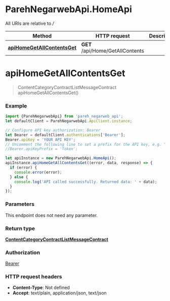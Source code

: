 # ParehNegarwebApi.HomeApi

All URIs are relative to */*

Method | HTTP request | Description
------------- | ------------- | -------------
[**apiHomeGetAllContentsGet**](HomeApi.md#apiHomeGetAllContentsGet) | **GET** /api/Home/GetAllContents | 

<a name="apiHomeGetAllContentsGet"></a>
# **apiHomeGetAllContentsGet**
> ContentCategoryContractListMessageContract apiHomeGetAllContentsGet()



### Example
```javascript
import {ParehNegarwebApi} from 'pareh_negarweb_api';
let defaultClient = ParehNegarwebApi.ApiClient.instance;

// Configure API key authorization: Bearer
let Bearer = defaultClient.authentications['Bearer'];
Bearer.apiKey = 'YOUR API KEY';
// Uncomment the following line to set a prefix for the API key, e.g. "Token" (defaults to null)
//Bearer.apiKeyPrefix = 'Token';

let apiInstance = new ParehNegarwebApi.HomeApi();
apiInstance.apiHomeGetAllContentsGet((error, data, response) => {
  if (error) {
    console.error(error);
  } else {
    console.log('API called successfully. Returned data: ' + data);
  }
});
```

### Parameters
This endpoint does not need any parameter.

### Return type

[**ContentCategoryContractListMessageContract**](ContentCategoryContractListMessageContract.md)

### Authorization

[Bearer](../README.md#Bearer)

### HTTP request headers

 - **Content-Type**: Not defined
 - **Accept**: text/plain, application/json, text/json

